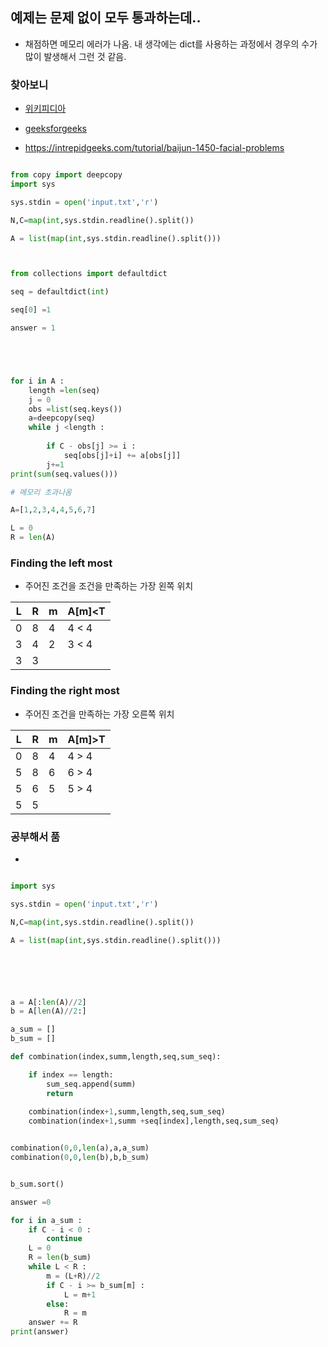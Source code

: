 
## 예제는 문제 없이 모두 통과하는데..

- 채점하면 메모리 에러가 나옴. 내 생각에는 dict를 사용하는 과정에서 경우의 수가 많이 발생해서 그런 것 같음.

### 찾아보니

- [위키피디아](https://en.wikipedia.org/wiki/Knapsack_problem#Meet-in-the-middle)
- [geeksforgeeks](https://www.geeksforgeeks.org/meet-in-the-middle/)

- https://intrepidgeeks.com/tutorial/baijun-1450-facial-problems

```python

from copy import deepcopy
import sys

sys.stdin = open('input.txt','r')

N,C=map(int,sys.stdin.readline().split())

A = list(map(int,sys.stdin.readline().split()))



from collections import defaultdict

seq = defaultdict(int)

seq[0] =1

answer = 1





for i in A :
    length =len(seq)
    j = 0
    obs =list(seq.keys())
    a=deepcopy(seq)
    while j <length :
        
        if C - obs[j] >= i :
            seq[obs[j]+i] += a[obs[j]]
        j+=1
print(sum(seq.values()))

# 메모리 초과나옴

```

```python
A=[1,2,3,4,4,5,6,7]

L = 0
R = len(A)
```

### Finding the left most

- 주어진 조건을 조건을 만족하는 가장 왼쪽 위치

| L | R | m | A[m]<T |
| --------------- | --------------- | --------------- | --------------- |
| 0 | 8 | 4 |4 < 4 |
| 3 | 4 | 2 |3 < 4 |
| 3 | 3 |  | |


### Finding the right most

- 주어진 조건을 만족하는 가장 오른쪽 위치

| L | R | m | A[m]>T |
| --------------- | --------------- | --------------- | --------------- |
| 0 | 8 | 4 |4 > 4 |
| 5 | 8 | 6 |6 > 4 |
| 5 | 6 | 5 |5 > 4 |
| 5 | 5 |  | |


### 공부해서 품
- 

```python

import sys

sys.stdin = open('input.txt','r')

N,C=map(int,sys.stdin.readline().split())

A = list(map(int,sys.stdin.readline().split()))






a = A[:len(A)//2]
b = A[len(A)//2:]

a_sum = []
b_sum = []

def combination(index,summ,length,seq,sum_seq):

    if index == length:
        sum_seq.append(summ)
        return
    
    combination(index+1,summ,length,seq,sum_seq)
    combination(index+1,summ +seq[index],length,seq,sum_seq)


combination(0,0,len(a),a,a_sum)
combination(0,0,len(b),b,b_sum)


b_sum.sort()

answer =0

for i in a_sum :
    if C - i < 0 :
        continue
    L = 0
    R = len(b_sum)
    while L < R :
        m = (L+R)//2
        if C - i >= b_sum[m] :
            L = m+1
        else:
            R = m
    answer += R
print(answer)
```

